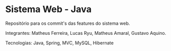 # Sistema Web - Java

Repositório para os commit's das features do sistema web.

Integrantes: Matheus Ferreira, Lucas Ryu, Matheus Amaral, Gustavo Aquino.

Tecnologias: Java, Spring, MVC, MySQL, Hibernate
